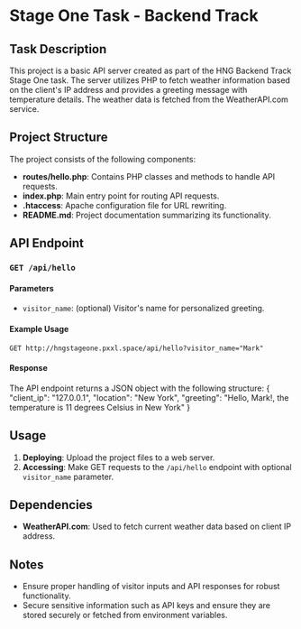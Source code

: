 # Stage One Task - Backend Track

## Task Description

This project is a basic API server created as part of the HNG Backend Track Stage One task. The server utilizes PHP to fetch weather information based on the client's IP address and provides a greeting message with temperature details. The weather data is fetched from the WeatherAPI.com service.

## Project Structure

The project consists of the following components:

- **routes/hello.php**: Contains PHP classes and methods to handle API requests.
- **index.php**: Main entry point for routing API requests.
- **.htaccess**: Apache configuration file for URL rewriting.
- **README.md**: Project documentation summarizing its functionality.

## API Endpoint

### `GET /api/hello`

#### Parameters
- `visitor_name`: (optional) Visitor's name for personalized greeting.

#### Example Usage
`GET http://hngstageone.pxxl.space/api/hello?visitor_name="Mark"`

#### Response
The API endpoint returns a JSON object with the following structure:
{
  "client_ip": "127.0.0.1",
  "location": "New York",
  "greeting": "Hello, Mark!, the temperature is 11 degrees Celsius in New York"
}

## Usage

1. **Deploying**: Upload the project files to a web server.
2. **Accessing**: Make GET requests to the `/api/hello` endpoint with optional `visitor_name` parameter.

## Dependencies

- **WeatherAPI.com**: Used to fetch current weather data based on client IP address.

## Notes

- Ensure proper handling of visitor inputs and API responses for robust functionality.
- Secure sensitive information such as API keys and ensure they are stored securely or fetched from environment variables.
